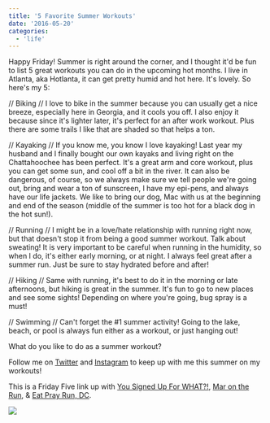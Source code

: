 ```yaml
---
title: '5 Favorite Summer Workouts'
date: '2016-05-20'
categories:
  - 'life'
---
```


Happy Friday! Summer is right around the corner, and I thought it'd be fun to list 5 great workouts you can do in the upcoming hot months. I live in Atlanta, aka Hotlanta, it can get pretty humid and hot here. It's lovely. So here's my 5:

// Biking // I love to bike in the summer because you can usually get a nice breeze, especially here in Georgia, and it cools you off. I also enjoy it because since it's lighter later, it's perfect for an after work workout. Plus there are some trails I like that are shaded so that helps a ton.

// Kayaking // If you know me, you know I love kayaking! Last year my husband and I finally bought our own kayaks and living right on the Chattahoochee has been perfect. It's a great arm and core workout, plus you can get some sun, and cool off a bit in the river. It can also be dangerous, of course, so we always make sure we tell people we're going out, bring and wear a ton of sunscreen, I have my epi-pens, and always have our life jackets. We like to bring our dog, Mac with us at the beginning and end of the season (middle of the summer is too hot for a black dog in the hot sun!).

// Running // I might be in a love/hate relationship with running right now, but that doesn't stop it from being a good summer workout. Talk about sweating! It is very important to be careful when running in the humidity, so when I do, it's either early morning, or at night. I always feel great after a summer run. Just be sure to stay hydrated before and after!

// Hiking // Same with running, it's best to do it in the morning or late afternoons, but hiking is great in the summer. It's fun to go to new places and see some sights! Depending on where you're going, bug spray is a must!

// Swimming // Can't forget the #1 summer activity! Going to the lake, beach, or pool is always fun either as a workout, or just hanging out!

What do you like to do as a summer workout?

Follow me on [Twitter](https://twitter.com/kaleighcodes) and [Instagram](https://www.instagram.com/codebikerun/) to keep up with me this summer on my workouts!

This is a Friday Five link up with [You Signed Up For WHAT?!](http://www.yousignedupforwhat.com/), [Mar on the Run](http://marontherun.com/), & [Eat Pray Run, DC](http://eatprayrundc.com/).

[![](images/DC_linkup.jpg)](http://www.marontherun.com/wp-content/uploads/2013/11/DC_linkup.jpg)
